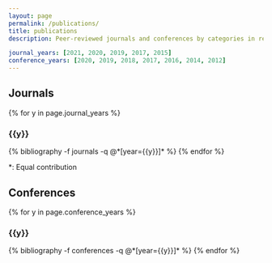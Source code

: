 ```yaml
---
layout: page
permalink: /publications/
title: publications
description: Peer-reviewed journals and conferences by categories in reversed chronological order.

journal_years: [2021, 2020, 2019, 2017, 2015]
conference_years: [2020, 2019, 2018, 2017, 2016, 2014, 2012]
---
```


## **Journals**
{% for y in page.journal_years %}
  <h3 class="year">{{y}}</h3>
  {% bibliography -f journals -q @*[year={{y}}]* %}
{% endfor %}

*: Equal contribution

## **Conferences**
{% for y in page.conference_years %}
  <h3 class="year">{{y}}</h3>
  {% bibliography -f conferences -q @*[year={{y}}]* %}
{% endfor %}
